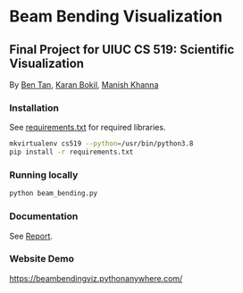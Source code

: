 # Beam Bending Visualization
## Final Project for UIUC CS 519: Scientific Visualization
By [Ben Tan](https://github.com/benhtan), [Karan Bokil](karanb2@illinois.edu), 
[Manish Khanna](manish2@illinois.edu)
### Installation
See [requirements.txt](requirements.txt) for required libraries.
```bash
mkvirtualenv cs519 --python=/usr/bin/python3.8
pip install -r requirements.txt
```
### Running locally
```bash
python beam_bending.py
```
### Documentation
See [Report](Report/Report.pdf).
### Website Demo
https://beambendingviz.pythonanywhere.com/